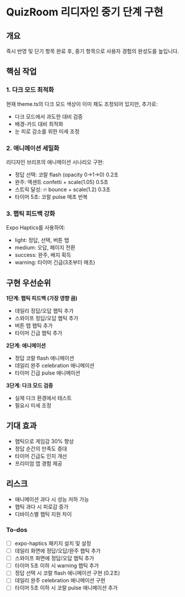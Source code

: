 <!-- 3c02eb3c-fe15-4830-b5dc-e231fa471ca8 559d42a0-cb66-44d9-8ada-ee55258aeb5a -->
# QuizRoom 리디자인 중기 단계 구현

## 개요

즉시 반영 및 단기 항목 완료 후, 중기 항목으로 사용자 경험의 완성도를 높입니다.

## 핵심 작업

### 1. 다크 모드 최적화

현재 theme.ts의 다크 모드 색상이 이미 채도 조정되어 있지만, 추가로:

- 다크 모드에서 과도한 대비 검증
- 배경-카드 대비 최적화
- 눈 피로 감소를 위한 미세 조정

### 2. 애니메이션 세밀화

리디자인 브리프의 애니메이션 시나리오 구현:

- 정답 선택: 코랄 flash (opacity 0→1→0) 0.2초
- 완주: 엑센트 confetti + scale(1.05) 0.5초
- 스트릭 달성: 🔥 bounce + scale(1.2) 0.3초
- 타이머 5초: 코랄 pulse 매초 반복

### 3. 햅틱 피드백 강화

Expo Haptics를 사용하여:

- light: 정답, 선택, 버튼 탭
- medium: 오답, 페이지 전환
- success: 완주, 배지 획득
- warning: 타이머 긴급(3초부터 매초)

## 구현 우선순위

**1단계: 햅틱 피드백 (가장 영향 큼)**

- 데일리 정답/오답 햅틱 추가
- 스와이프 정답/오답 햅틱 추가
- 버튼 탭 햅틱 추가
- 타이머 긴급 햅틱 추가

**2단계: 애니메이션**

- 정답 코랄 flash 애니메이션
- 데일리 완주 celebration 애니메이션
- 타이머 긴급 pulse 애니메이션

**3단계: 다크 모드 검증**

- 실제 다크 환경에서 테스트
- 필요시 미세 조정

## 기대 효과

- 햅틱으로 게임감 30% 향상
- 정답 순간의 만족도 증대
- 타이머 긴급도 인지 개선
- 프리미엄 앱 경험 제공

## 리스크

- 애니메이션 과다 시 성능 저하 가능
- 햅틱 과다 시 피로감 증가
- 디바이스별 햅틱 지원 차이        

### To-dos

- [ ] expo-haptics 패키지 설치 및 설정
- [ ] 데일리 화면에 정답/오답/완주 햅틱 추가
- [ ] 스와이프 화면에 정답/오답 햅틱 추가
- [ ] 타이머 5초 이하 시 warning 햅틱 추가
- [ ] 정답 선택 시 코랄 flash 애니메이션 구현 (0.2초)
- [ ] 데일리 완주 celebration 애니메이션 구현
- [ ] 타이머 5초 이하 시 코랄 pulse 애니메이션 추가